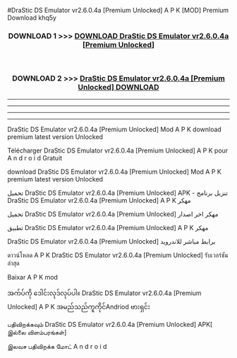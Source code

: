 #DraStic DS Emulator  vr2.6.0.4a [Premium Unlocked] A P K [MOD] Premium Download khq5y



<div align="center">

<h3>DOWNLOAD 1 >>> <a href="https://teeasianyam.web.app?sq=DraStic DS Emulator  vr2.6.0.4a [Premium Unlocked]">DOWNLOAD DraStic DS Emulator  vr2.6.0.4a [Premium Unlocked] </a></h3><br>

<h3>DOWNLOAD 2 >>> <a href="https://teeasianyam.web.app?sq=DraStic DS Emulator  vr2.6.0.4a [Premium Unlocked] ">DraStic DS Emulator  vr2.6.0.4a [Premium Unlocked]  DOWNLOAD </a></h3>

</div>


----------------------------------------------------------

----------------------------------------------------------

----------------------------------------------------------

----------------------------------------------------------


DraStic DS Emulator  vr2.6.0.4a [Premium Unlocked]  Mod A P K download premium latest version Unlocked

Télécharger DraStic DS Emulator  vr2.6.0.4a [Premium Unlocked]  A P K pour A n d r o i d Gratuit

download DraStic DS Emulator  vr2.6.0.4a [Premium Unlocked]  Mod A P K premium latest version Unlocked

تحميل DraStic DS Emulator  vr2.6.0.4a [Premium Unlocked]  APK - تنزيل برنامج DraStic DS Emulator  vr2.6.0.4a [Premium Unlocked]  A P K مهكر

تحميل DraStic DS Emulator  vr2.6.0.4a [Premium Unlocked]  مهكر اخر اصدار

تطبيق DraStic DS Emulator  vr2.6.0.4a [Premium Unlocked]  A P K مهكر

DraStic DS Emulator  vr2.6.0.4a [Premium Unlocked]  برابط مباشر للاندرويد

ดาวน์โหลด A P K DraStic DS Emulator  vr2.6.0.4a [Premium Unlocked]  รับเวอร์ชันล่าสุด

Baixar A P K mod

အက်ပ်ကို ဒေါင်းလုဒ်လုပ်ပါ။ DraStic DS Emulator  vr2.6.0.4a [Premium Unlocked]  A P K အမည်သည်ကူကိုင်Andriod ဗားရှင်း

பதிவிறக்கவும் DraStic DS Emulator  vr2.6.0.4a [Premium Unlocked]  APK[ இல்லை விளம்பரங்கள்] 
 
இலவச பதிவிறக்க மோட் A n d r o i d



